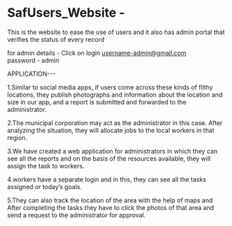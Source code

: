 # SafUsers_Website -
This is the website to ease the use of users and it also has admin portal that verifies the status of every record

for admin details - Click on login 
username-admin@gmail.com   
password - admin


APPLICATION---

1.Similar to social media apps, if users come across these kinds of filthy locations, they publish photographs and information about the location and size in our app, and a report is submitted and forwarded to the administrator.

2.The municipal corporation may act as the administrator in this case. After analyzing the situation, they will allocate jobs to the local workers in that region.

3.We have created a web application for administrators in which they can see all the reports and on the basis of the resources available, they will assign the task to workers.

4.workers have a separate login and in this, they can see all the tasks assigned or today’s goals.

5.They can also track the location of the area with the help of maps and After completing the tasks they have to click the photos of that area and send a request to the administrator for approval.

